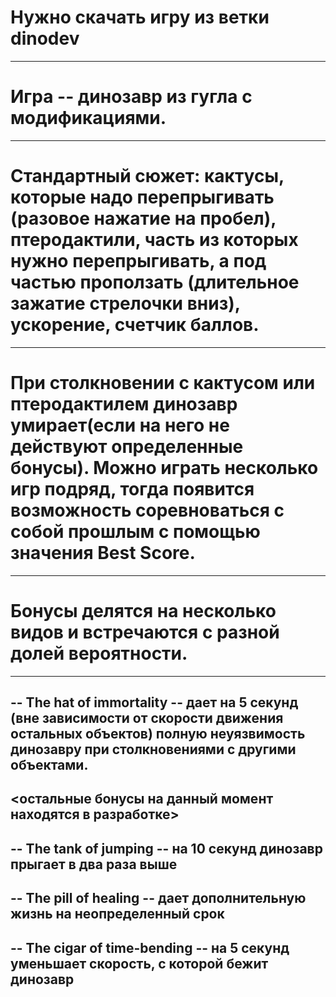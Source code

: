 # Нужно скачать игру из ветки dinodev
---
# Игра -- динозавр из гугла с модификациями. 
---
# Стандартный сюжет: кактусы, которые надо перепрыгивать (разовое нажатие на пробел), птеродактили, часть из которых нужно перепрыгивать, а под частью проползать (длительное зажатие стрелочки вниз), ускорение, счетчик баллов.
---
# При столкновении с кактусом или птеродактилем динозавр умирает(если на него не действуют определенные бонусы). Можно играть несколько игр подряд, тогда появится возможность соревноваться с собой прошлым с помощью значения Best Score.
---
# Бонусы делятся на несколько видов и встречаются с разной долей вероятности.
---
-- The hat of immortality -- дает на 5 секунд (вне зависимости от скорости движения остальных объектов) полную неуязвимость динозавру при столкновениями с другими объектами.
---
<остальные бонусы на данный момент находятся в разработке>
---
-- The tank of jumping -- на 10 секунд динозавр прыгает в два раза выше
---
-- The pill of healing -- дает дополнительную жизнь на неопределенный срок
---
-- The cigar of time-bending -- на 5 секунд уменьшает скорость, с которой бежит динозавр
---

